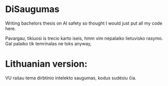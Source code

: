 # DiSaugumas
Writing bachelors thesis on AI safety so thought I would just put all my code here.


Pavargau, tikiuosi is trecio karto iseis, hmm vim nepalaiko lietuvisko rasymo. Gal palaiko tik temrinalas ne toks anyway,






# Lithuanian version:
VU rašau tema dirbtinio intelekto saugumas, kodus sudėsiu čia.
